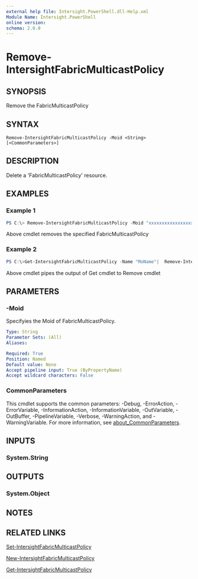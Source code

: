 ```yaml
---
external help file: Intersight.PowerShell.dll-Help.xml
Module Name: Intersight.PowerShell
online version:
schema: 2.0.0
---
```


# Remove-IntersightFabricMulticastPolicy

## SYNOPSIS
Remove the FabricMulticastPolicy

## SYNTAX

```
Remove-IntersightFabricMulticastPolicy -Moid <String> [<CommonParameters>]
```

## DESCRIPTION
Delete a &apos;FabricMulticastPolicy&apos; resource.

## EXAMPLES

### Example 1
```powershell
PS C:\> Remove-IntersightFabricMulticastPolicy -Moid "xxxxxxxxxxxxxxxxxxxxxxxxxxx"
```
Above cmdlet removes the specified FabricMulticastPolicy 

### Example 2
```powershell
PS C:\>Get-IntersightFabricMulticastPolicy -Name "MoName"|  Remove-IntersightFabricMulticastPolicy
```
Above cmdlet pipes the output of Get cmdlet to Remove cmdlet

## PARAMETERS

### -Moid
Specifyies the Moid of FabricMulticastPolicy.

```yaml
Type: String
Parameter Sets: (All)
Aliases:

Required: True
Position: Named
Default value: None
Accept pipeline input: True (ByPropertyName)
Accept wildcard characters: False
```

### CommonParameters
This cmdlet supports the common parameters: -Debug, -ErrorAction, -ErrorVariable, -InformationAction, -InformationVariable, -OutVariable, -OutBuffer, -PipelineVariable, -Verbose, -WarningAction, and -WarningVariable. For more information, see [about_CommonParameters](http://go.microsoft.com/fwlink/?LinkID=113216).

## INPUTS

### System.String

## OUTPUTS

### System.Object
## NOTES

## RELATED LINKS

[Set-IntersightFabricMulticastPolicy](./Set-IntersightFabricMulticastPolicy.md)

[New-IntersightFabricMulticastPolicy](./New-IntersightFabricMulticastPolicy.md)

[Get-IntersightFabricMulticastPolicy](./Get-IntersightFabricMulticastPolicy.md)

